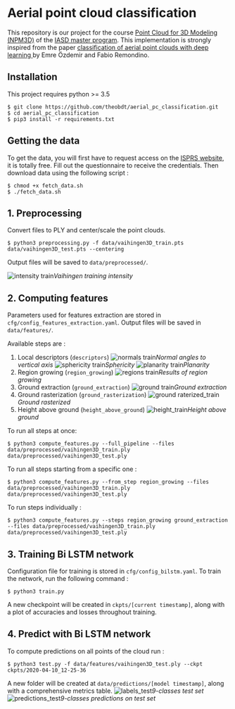 # Aerial point cloud classification
This repository is our project for the course [Point Cloud for 3D Modeling (NPM3D)](http://caor-mines-paristech.fr/fr/cours-npm3d/) of the [IASD master program](https://www.lamsade.dauphine.fr/wp/iasd/en/).
This implementation is strongly inspired from the paper [classification of aerial point clouds with deep learning ](https://www.int-arch-photogramm-remote-sens-spatial-inf-sci.net/XLII-2-W13/103/2019/isprs-archives-XLII-2-W13-103-2019.pdf) by Emre Özdemir and Fabio Remondino.

## Installation
This project requires python >= 3.5

```
$ git clone https://github.com/theobdt/aerial_pc_classification.git
$ cd aerial_pc_classification
$ pip3 install -r requirements.txt
```


## Getting the data
To get the data, you will first have to request access on the [ISPRS website](http://www2.isprs.org/commissions/comm3/wg4/detection-and-reconstruction.html), it is totally free.
Fill out the questionnaire to receive the credentials.
Then download data using the following script :

```
$ chmod +x fetch_data.sh
$ ./fetch_data.sh
```


## 1. Preprocessing

Convert files to PLY and center/scale the point clouds.
```
$ python3 preprocessing.py -f data/vaihingen3D_train.pts data/vaihingen3D_test.pts --centering
```
Output files will be saved to `data/preprocessed/`.

![intensity train](imgs/intensity_train.jpg)*Vaihingen training intensity*


## 2. Computing features

Parameters used for features extraction are stored in `cfg/config_features_extraction.yaml`.
Output files will be saved in `data/features/`.

Available steps are : 
1. Local descriptors (`descriptors`)
![normals train](imgs/normals_train.jpg)*Normal angles to vertical axis*
![sphericity train](imgs/sphericity_train.jpg)*Sphericity*
![planarity train](imgs/planarity_train.jpg)*Planarity*
2. Region growing (`region_growing`)
![regions train](imgs/regions_train.jpg)*Results of region growing*
3. Ground extraction (`ground_extraction`)
![ground train](imgs/ground_train.jpg)*Ground extraction*
4. Ground rasterization (`ground_rasterization`)
![ground raterized_train](imgs/ground_rasterized_train.jpg)*Ground rasterized*
5. Height above ground (`height_above_ground`)
![height_train](imgs/height_train.jpg)*Height above ground*

To run all steps at once:
```
$ python3 compute_features.py --full_pipeline --files data/preprocessed/vaihingen3D_train.ply data/preprocessed/vaihingen3D_test.ply 
```

To run all steps starting from a specific one :
```
$ python3 compute_features.py --from_step region_growing --files data/preprocessed/vaihingen3D_train.ply data/preprocessed/vaihingen3D_test.ply
```

To run steps individually :
```
$ python3 compute_features.py --steps region_growing ground_extraction --files data/preprocessed/vaihingen3D_train.ply data/preprocessed/vaihingen3D_test.ply
```


## 3. Training Bi LSTM network

Configuration file for training is stored in `cfg/config_bilstm.yaml`.
To train the network, run the following command :

```
$ python3 train.py
```
A new checkpoint will be created in `ckpts/[current timestamp]`, along with a plot of accuracies and losses throughout training.

## 4. Predict with Bi LSTM network

To compute predictions on all points of the cloud run :
```
$ python3 test.py -f data/features/vaihingen3D_test.ply --ckpt ckpts/2020-04-10_12-25-36
```
A new folder will be created at `data/predictions/[model timestamp]`, along with a comprehensive metrics table.
![labels_test](imgs/labels_test.jpg)*9-classes test set*
![predictions_test](imgs/predictions_test.jpg)*9-classes predictions on test set*

